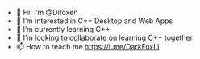 - 👋 Hi, I’m @Difoxen
- 👀 I’m interested in C++ Desktop and Web Apps
- 🌱 I’m currently learning C++
- 💞️ I’m looking to collaborate on learning C++ together
- 📫 How to reach me https://t.me/DarkFoxLi
